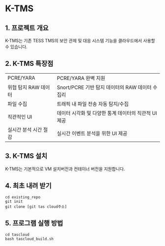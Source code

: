 # K-TMS

## 1. 프로젝트 개요

K-TMS는 기존 TESS TMS의 보안 관제 및 대응 시스템 기능을 클라우드에서 사용할 수 있습니다.


## 2. K-TMS 특장점

<table>
  <tr>
    <td>PCRE/YARA</td>
    <td>PCRE/YARA 완벽 지원</td>
  </tr>
  <tr>
    <td>위협 탐지 RAW 데이터</td>
    <td>Snort/PCRE 기반 탐지 데이터의 RAW 데이터 수집리</td>
  </tr>
  <tr>
    <td>파일 수집</td>
    <td>트래픽 내 파일 전송 자동 탐지/수집</td>
  </tr>
  <tr>
    <td>직관적인 UI</td>
    <td>데이터 시각화 및 다양한 통계 데이터의 직관적 UI 제공</td>
  </tr>
  <tr>
    <td>실시간 분석 시간 절감</td>
    <td>실시간 이벤트 분석을 위한 UI 제공</td>
  </tr>
</table>

## 3. K-TMS 설치

K-TMS는 기본적으로 VM 설치버전과 컨테이너 버전을 지원합니다. 

## 4. 최초 내려 받기
```
cd existing_repo
git init
git clone [git tas cloud주소]
```
## 5. 프로그램 실행 방법
```
cd tascloud
bash tascloud_build.sh
```
